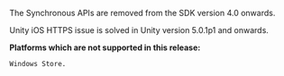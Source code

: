 The Synchronous APIs are removed from the SDK version 4.0 onwards. 

Unity iOS HTTPS issue is solved in Unity version 5.0.1p1 and onwards.

**Platforms which are not supported in this release:**

```
Windows Store.
```
